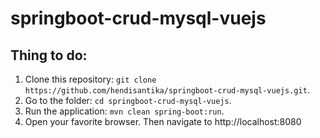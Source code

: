 # springboot-crud-mysql-vuejs

## Thing to do:
1. Clone this repository: `git clone https://github.com/hendisantika/springboot-crud-mysql-vuejs.git`.
2. Go to the folder: `cd springboot-crud-mysql-vuejs`.
3. Run the application: `mvn clean spring-boot:run`.
4. Open your favorite browser. Then navigate to http://localhost:8080

